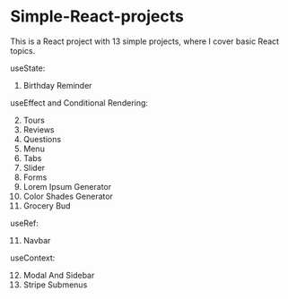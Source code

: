 # Simple-React-projects

This is a React project with 13 simple projects, where I cover basic React topics. 

useState:

1. Birthday Reminder

useEffect and Conditional Rendering:

 2. Tours
 3. Reviews
 4. Questions
 5. Menu
 6. Tabs
 7. Slider
 8. Forms
 9. Lorem Ipsum Generator
 10. Color Shades Generator
 11. Grocery Bud

useRef:

  11. Navbar

useContext:

  12. Modal And Sidebar
  13. Stripe Submenus
